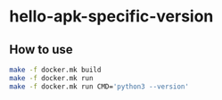 # hello-apk-specific-version

## How to use
~~~sh
make -f docker.mk build
make -f docker.mk run
make -f docker.mk run CMD='python3 --version'
~~~
